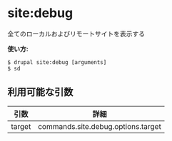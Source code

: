 # site:debug
全てのローカルおよびリモートサイトを表示する

**使い方:**
```
$ drupal site:debug [arguments]
$ sd  
```

## 利用可能な引数
引数 | 詳細
---------|-------------
target | commands.site.debug.options.target
